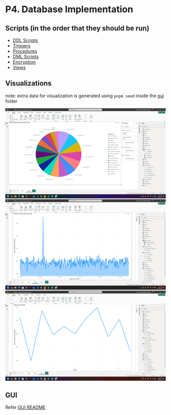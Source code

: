 # P4. Database Implementation

## Scripts (in the order that they should be run)

- [DDL Scripts](scripts/ddl.sql)
- [Triggers](scripts/triggers.sql)
- [Procedures](scripts/procs.sql)
- [DML Scripts](scripts/dml.sql)
- [Encryption](scripts/encryption.sql)
- [Views](scripts/views.sql)

## Visualizations

note: extra data for visualization is generated using `pnpm seed` inside the [gui](gui/) folder

![](visualization/sales_by_part.png)
![](visualization/sales_by_day_over_the_year.png)
![](visualization/sales_per_month.png)

## GUI

Refer [GUI README](gui/README.md)
